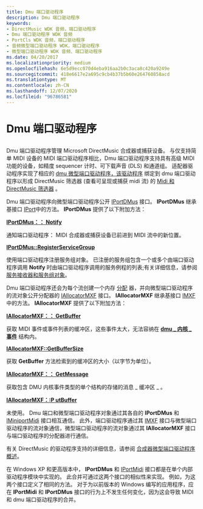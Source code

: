 ```yaml
---
title: Dmu 端口驱动程序
description: Dmu 端口驱动程序
keywords:
- DirectMusic WDK 音频，端口驱动程序
- Dmu 端口驱动程序 WDK 音频
- PortCls WDK 音频，端口驱动程序
- 音频微型端口驱动程序 WDK，端口驱动程序
- 微型端口驱动程序 WDK 音频、端口驱动程序
ms.date: 04/20/2017
ms.localizationpriority: medium
ms.openlocfilehash: 6e5d9ecc070d4eba916aa2b0c3aca8c420a9249e
ms.sourcegitcommit: 418e6617e2a695c9cb4b37b5b60e264760858acd
ms.translationtype: MT
ms.contentlocale: zh-CN
ms.lasthandoff: 12/07/2020
ms.locfileid: "96786581"
---
```

# <a name="dmus-port-driver"></a>Dmu 端口驱动程序


## <span id="dmus_port_driver"></span><span id="DMUS_PORT_DRIVER"></span>


Dmu 端口驱动程序管理 Microsoft DirectMusic 合成器或捕获设备。 与仅支持简单 MIDI 设备的 MIDI 端口驱动程序相比，Dmu 端口驱动程序支持具有高级 MIDI 功能的设备，如精度 sequencer 计时、可下载声音 (DLS) 和通道组。 适配器驱动程序实现了相应的 [dmu 微型端口驱动程序，该驱动程序](dmus-miniport-driver.md) 绑定到 dmu 端口驱动程序以形成 DirectMusic 筛选器 (查看可呈现或捕获 midi 流) 的 [Midi 和 DirectMusic 筛选器](midi-and-directmusic-filters.md) 。

Dmu 端口驱动程序向微型端口驱动程序公开 [IPortDMus](/windows-hardware/drivers/ddi/dmusicks/nn-dmusicks-iportdmus) 接口。 **IPortDMus** 继承基接口 [IPort](/windows-hardware/drivers/ddi/portcls/nn-portcls-iport)中的方法。 **IPortDMus** 提供了以下附加方法：

[**IPortDMus：： Notify**](/windows-hardware/drivers/ddi/dmusicks/nf-dmusicks-iportdmus-notify)

通知端口驱动程序： MIDI 合成器或捕获设备已前进到 MIDI 流中的新位置。

[**IPortDMus::RegisterServiceGroup**](/windows-hardware/drivers/ddi/dmusicks/nf-dmusicks-iportdmus-registerservicegroup)

使用端口驱动程序注册服务组对象。
已注册的服务组包含一个或多个由端口驱动程序调用 **Notify** 时由端口驱动程序调用的服务例程的列表;有关详细信息，请参阅 [服务接收器和服务组对象](service-sink-and-service-group-objects.md)。

Dmu 端口驱动程序还会为每个流创建一个内存 [分配](allocator.md) 器，并向微型端口驱动程序的流对象公开分配器的 [IAllocatorMXF](/windows-hardware/drivers/ddi/dmusicks/nn-dmusicks-iallocatormxf) 接口。 **IAllocatorMXF** 继承基接口 [IMXF](/windows-hardware/drivers/ddi/dmusicks/nn-dmusicks-imxf)中的方法。 **IAllocatorMXF** 提供了以下附加方法：

[**IAllocatorMXF：： GetBuffer**](/windows-hardware/drivers/ddi/dmusicks/nf-dmusicks-iallocatormxf-getbuffer)

获取 MIDI 事件或事件列表的缓冲区，这些事件太大，无法容纳在 [**dmu \_ 内核 \_ 事件**](/windows-hardware/drivers/ddi/dmusicks/ns-dmusicks-_dmus_kernel_event) 结构内。

[**IAllocatorMXF::GetBufferSize**](/windows-hardware/drivers/ddi/dmusicks/nf-dmusicks-iallocatormxf-getbuffersize)

获取 **GetBuffer** 方法检索到的缓冲区的大小（以字节为单位）。

[**IAllocatorMXF：： GetMessage**](/windows-hardware/drivers/ddi/dmusicks/nf-dmusicks-iallocatormxf-getmessage)

获取包含 DMU 内核事件类型的单个结构的存储的消息 \_ 缓冲区 \_ 。

[**IAllocatorMXF：:P utBuffer**](/windows-hardware/drivers/ddi/dmusicks/nf-dmusicks-iallocatormxf-putbuffer)

未使用。
Dmu 端口和微型端口驱动程序对象通过其各自的 **IPortDMus** 和 [IMiniportMidi](/windows-hardware/drivers/ddi/portcls/nn-portcls-iminiportmidi) 接口相互通信。 此外，端口驱动程序通过其 [IMXF](/windows-hardware/drivers/ddi/dmusicks/nn-dmusicks-imxf) 接口与微型端口驱动程序的流对象通信，微型端口驱动程序的流对象通过其 **IAllocatorMXF** 接口与端口驱动程序的分配器进行通信。

有关 DirectMusic 的驱动程序支持的详细信息，请参阅 [合成器微型端口驱动程序概述](synthesizer-miniport-driver-overview.md)。

在 Windows XP 和更高版本中， **IPortDMus** 和 [IPortMidi](/windows-hardware/drivers/ddi/portcls/nn-portcls-iportmidi) 接口都是在单个内部驱动程序模块中实现的。 此合并可通过这两个接口的相似性来实现。 例如，为这两个接口定义了相同的方法。 对于为以前版本的 Windows 编写的应用程序，应在 **IPortMidi** 和 **IPortDMus** 接口的行为上不发生任何变化，因为这会导致 MIDI 和 dmu 端口驱动程序的合并。

 

